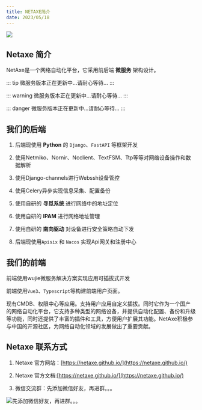 ```yaml
---
title: NETAXE简介
date: 2023/05/18
---
```



![](/logo.png)


## Netaxe 简介

NetAxe是一个网络自动化平台，它采用前后端 **微服务** 架构设计。

::: tip
微服务版本正在更新中...请耐心等待...
:::


::: warning
微服务版本正在更新中...请耐心等待...
:::

::: danger
微服务版本正在更新中...请耐心等待...
:::


## 我们的后端

1. 后端现使用 **Python** 的 `Django`、`FastAPI` 等框架开发

2. 使用Netmiko、Nornir、Ncclient、TextFSM、Ttp等等对网络设备操作和数据解析

3. 使用Django-channels进行Webssh设备管控

4. 使用Celery异步实现信息采集、配置备份

5. 使用自研的  **寻觅系统**  进行网络中的地址定位

6. 使用自研的 **IPAM** 进行网络地址管理

7. 使用自研的 **南向驱动** 对设备进行安全策略自动下发

8. 后端现使用`Apisix` 和 `Nacos` 实现Api网关和注册中心


## 我们的前端

前端使用wujie微服务解决方案实现应用可插拔式开发

前端使用`Vue3`、`Typescript`等构建前端用户页面。

现有CMDB、权限中心等应用。支持用户应用自定义插拔。同时它作为一个国产的网络自动化平台，它支持多种类型的网络设备，并提供自动化配置、备份和升级等功能，同时还提供了丰富的插件和工具，方便用户扩展其功能。NetAxe积极参与中国的开源社区，为网络自动化领域的发展做出了重要贡献。


## Netaxe 联系方式

1. Netaxe 官方网站：[https://netaxe.github.io/](https://netaxe.github.io/)
<!-- [http://www.netaxe.cn](http://www.netaxe.cn) -->

2. Netaxe 官方文档:[https://netaxe.github.io/](https://netaxe.github.io/)
 <!-- [http://docs.netaxt.cn](http://docs.netaxe.cn) -->

3. 微信交流群：先添加微信好友，再进群。。。


![先添加微信好友，再进群。。。](/wechat.png)



